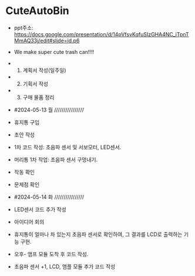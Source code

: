 # CuteAutoBin
 - ppt주소: https://docs.google.com/presentation/d/14pVfsvKqfuSIzGHA4NC_iTpnTMmAQ33j/edit#slide=id.p6

- We make super cute trash can!!!!

- 1. 계획서 작성(일주일)
- 2. 기획서 작성
- 3. 구매 물품 정리


- #2024-05-13 월
////////////////
 - 휴지통 구입
 - 초안 작성
 - 1차 코드 작성: 초음파 센서 및 서보모터, LED센서.
 - 머리통 1차 작업: 초음파 센서 구멍내기.
 - 작동 확인
 - 문제점 확인
  
- #2024-05-14 화
////////////////
 - LED센서 코드 추가 작성
 - 아이디어 회의
 - 휴지통이 얼마나 차 있는지 초음파 센서로 확인하여, 그 결과를 LCD로 출력하는 기능 구현.
 - 오후- 앰프 모듈 도착 후 코드 작성.
 - 초음파 센서 +1, LCD, 앰플 모듈 추가 코드 작성

